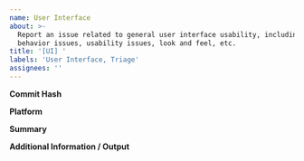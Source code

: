 ```yaml
---
name: User Interface
about: >-
  Report an issue related to general user interface usability, including
  behavior issues, usability issues, look and feel, etc.
title: '[UI] '
labels: 'User Interface, Triage'
assignees: ''
---
```

**Commit Hash** <!-- 8 character string of letters/numbers in title bar (e.g. 3ea173c9) -->


**Platform**


**Summary**


**Additional Information / Output**
